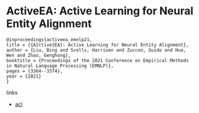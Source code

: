 # ActiveEA: Active Learning for Neural Entity Alignment

```
@inproceedings{activeea_emnlp21,
title = {{A}ctive{EA}: Active Learning for Neural Entity Alignment},
author = {Liu, Bing and Scells, Harrisen and Zuccon, Guido and Hua, Wen and Zhao, Genghong},
booktitle = {Proceedings of the 2021 Conference on Empirical Methods in Natural Language Processing (EMNLP)},
pages = {3364--3374},
year = {2021}
}
```

links
- [acl](https://aclanthology.org/2021.emnlp-main.270)
